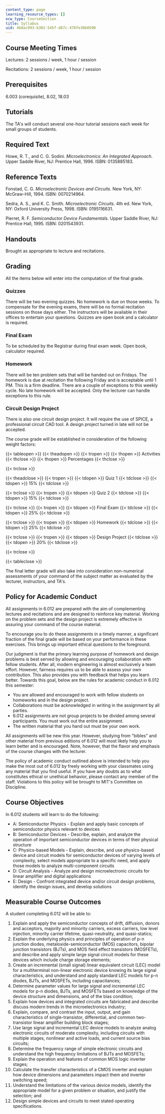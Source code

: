 ```yaml
---
content_type: page
learning_resource_types: []
ocw_type: CourseSection
title: Syllabus
uid: 4b8ac993-b302-545f-d67c-476fe30b0590
---
```


Course Meeting Times
--------------------

Lectures: 2 sessions / week, 1 hour / session

Recitations: 2 sessions / week, 1 hour / session

Prerequisites
-------------

6.003 (corequisite), 8.02, 18.03

Tutorials
---------

The TA's will conduct several one-hour tutorial sessions each week for small groups of students.

Required Text
-------------

Howe, R. T., and C. G. Sodini. _Microelectronics: An Integrated Approach_. Upper Saddle River, NJ: Prentice Hall, 1996. ISBN: 0135885183.

Reference Texts
---------------

Fonstad, C. G. _Microelectronic Devices and Circuits_. New York, NY: McGraw-Hill, 1994. ISBN: 0070214964.

Sedra, A. S., and K. C. Smith. _Microelectronic Circuits_. 4th ed. New York, NY: Oxford University Press, 1998. ISBN: 0195116631.

Pierret, R. F. _Semiconductor Device Fundamentals_. Upper Saddle River, NJ: Prentice Hall, 1995. ISBN: 0201543931.

Handouts
--------

Brought as appropriate to lecture and recitations.

Grading
-------

All the items below will enter into the computation of the final grade.

### Quizzes

There will be two evening quizzes. No homework is due on those weeks. To compensate for the evening exams, there will be no formal recitation sessions on those days either. The instructors will be available in their offices to entertain your questions. Quizzes are open book and a calculator is required.

### Final Exam

To be scheduled by the Registrar during final exam week. Open book, calculator required.

### Homework

There will be ten problem sets that will be handed out on Fridays. The homework is due at recitation the following Friday and is acceptable until 1 PM. This is a firm deadline. There are a couple of exceptions to this weekly cycle. No late homework will be accepted. Only the lecturer can handle exceptions to this rule.

### Circuit Design Project

There is also one circuit design project. It will require the use of SPICE, a professional circuit CAD tool. A design project turned in late will not be accepted.

The course grade will be established in consideration of the following weight factors:

{{< tableopen >}}
{{< theadopen >}}
{{< tropen >}}
{{< thopen >}}
Activities
{{< thclose >}}
{{< thopen >}}
Percentages
{{< thclose >}}

{{< trclose >}}

{{< theadclose >}}
{{< tropen >}}
{{< tdopen >}}
Quiz 1
{{< tdclose >}}
{{< tdopen >}}
15%
{{< tdclose >}}

{{< trclose >}}
{{< tropen >}}
{{< tdopen >}}
Quiz 2
{{< tdclose >}}
{{< tdopen >}}
15%
{{< tdclose >}}

{{< trclose >}}
{{< tropen >}}
{{< tdopen >}}
Final Exam
{{< tdclose >}}
{{< tdopen >}}
25%
{{< tdclose >}}

{{< trclose >}}
{{< tropen >}}
{{< tdopen >}}
Homework
{{< tdclose >}}
{{< tdopen >}}
25%
{{< tdclose >}}

{{< trclose >}}
{{< tropen >}}
{{< tdopen >}}
Design Project
{{< tdclose >}}
{{< tdopen >}}
20%
{{< tdclose >}}

{{< trclose >}}

{{< tableclose >}}

The final letter grade will also take into consideration non-numerical assessments of your command of the subject matter as evaluated by the lecturer, instructors, and TA's.

Policy for Academic Conduct
---------------------------

All assignments in 6.012 are prepared with the aim of complementing lectures and recitations and are designed to reinforce key material. Working on the problem sets and the design project is extremely effective in assuring your command of the course material.

To encourage you to do these assignments in a timely manner, a significant fraction of the final grade will be based on your performance in these exercises. This brings up important ethical questions to the foreground.

Our judgment is that the primary learning purpose of homework and design problems is best served by allowing and encouraging collaboration with fellow students. After all, modern engineering is almost exclusively a team effort. However, fairness requires us to be able to assess your own contribution. This also provides you with feedback that helps you learn better. Towards this goal, below are the rules for academic conduct in 6.012 this semester:

*   You are allowed and encouraged to work with fellow students on homeworks and in the design project.
*   Collaborations must be acknowledged in writing in the assignment by all parties.
*   6.012 assignments are not group projects to be divided among several participants. You must work out the entire assignment.
*   The written material that you hand out must be your own work.

All assignments will be new this year. However, studying from "bibles" and other material from previous editions of 6.012 will most likely help you to learn better and is encouraged. Note, however, that the flavor and emphasis of the course changes with the lecturer.

The policy of academic conduct outlined above is intended to help you make the most out of 6.012 by freely working with your classmates using any material that you find useful. If you have any doubts as to what constitutes ethical or unethical behavior, please contact any member of the staff. Violations to this policy will be brought to MIT's Committee on Discipline.

Course Objectives
-----------------

In 6.012 students will learn to do the following:

*   A: Semiconductor Physics - Explain and apply basic concepts of semiconductor physics relevant to devices
*   B: Semiconductor Devices - Describe, explain, and analyze the operation of important semiconductor devices in terms of their physical structure
*   C: Physics-based Models - Explain, describe, and use physics-based device and circuit models for semiconductor devices of varying levels of complexity, select models appropriate to a specific need, and apply those models to analyze multi-component circuits
*   D: Circuit Analysis - Analyze and design microelectronic circuits for linear amplifier and digital applications
*   E: Design - Confront integrated device and/or circuit design problems, identify the design issues, and develop solutions

Measurable Course Outcomes
--------------------------

A student completing 6.012 will be able to:

1.  Explain and apply the semiconductor concepts of drift, diffusion, donors and acceptors, majority and minority carriers, excess carriers, low level injection, minority carrier lifetime, quasi-neutrality, and quasi-statics;
2.  Explain the underlying physics and principles of operation of p-n junction diodes, metaloxide-semiconductor (MOS) capacitors, bipolar junction transistors (BJTs), and MOS field effect transistors (MOSFETs), and describe and apply simple large signal circuit models for these devices which include charge storage elements;
3.  Create an incremental (small signal) linear equivalent circuit (LEC) model for a multiterminal non-linear electronic device knowing its large signal characteristics, and understand and apply standard LEC models for p-n diodes, BJTs, and MOSFETs, including capacitances;
4.  Determine parameter values for large signal and incremental LEC models for p-n diodes, BJTs, and MOSFETs based on knowledge of the device structure and dimensions, and of the bias condition;
5.  Explain how devices and integrated circuits are fabricated and describe discuss modern trends in the microelectronics industry;
6.  Explain, compare, and contrast the input, output, and gain characteristics of single-transistor, differential, and common two-transistor linear amplifier building block stages;
7.  Use large signal and incremental LEC device models to analyze analog electronic circuits of moderate complexity, including circuits with multiple stages, nonlinear and active loads, and current source bias circuits;
8.  Determine the frequency range of simple electronic circuits and understand the high frequency limitations of BJTs and MOSFETs;
9.  Explain the operation and features of common MOS logic inverter stages;
10.  Calculate the transfer characteristics of a CMOS inverter and explain how device dimensions and parameters impact them and inverter switching speed;
11.  Understand the limitations of the various device models, identify the appropriate model for a given problem or situation, and justify the selection; and
12.  Design simple devices and circuits to meet stated operating specifications.